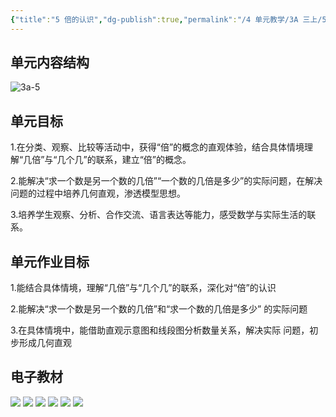 ```yaml
---
{"title":"5 倍的认识","dg-publish":true,"permalink":"/4 单元教学/3A 三上/5 倍的认识/","dgPassFrontmatter":true,"noteIcon":""}
---
```



## 单元内容结构

![3a-5](https://r2.edui123.com/2023/05/3a-5.png)

## 单元目标

1.在分类、观察、比较等活动中，获得“倍”的概念的直观体验，结合具体情境理解“几倍”与“几个几”的联系，建立“倍”的概念。

2.能解决“求一个数是另一个数的几倍”“一个数的几倍是多少”的实际问题，在解决问题的过程中培养几何直观，渗透模型思想。

3.培养学生观察、分析、合作交流、语言表达等能力，感受数学与实际生活的联系。

## 单元作业目标

1.能结合具体情境，理解“几倍”与“几个几”的联系，深化对“倍”的认识

2.能解决“求一个数是另一个数的几倍”和“求一个数的几倍是多少” 的实际问题

3.在具体情境中，能借助直观示意图和线段图分析数量关系，解决实际 问题，初步形成几何直观


## 电子教材

<p class="grid-4">
	<img loading="lazy" decoding="async" src="https://book.pep.com.cn/1221001301141/files/mobile/56.jpg">
	<img loading="lazy" decoding="async" src="https://book.pep.com.cn/1221001301141/files/mobile/57.jpg">
	<img loading="lazy" decoding="async" src="https://book.pep.com.cn/1221001301141/files/mobile/58.jpg">
	<img loading="lazy" decoding="async" src="https://book.pep.com.cn/1221001301141/files/mobile/59.jpg">
	<img loading="lazy" decoding="async" src="https://book.pep.com.cn/1221001301141/files/mobile/60.jpg">
	<img loading="lazy" decoding="async" src="https://book.pep.com.cn/1221001301141/files/mobile/61.jpg">
</p>
